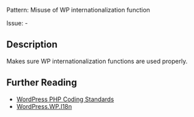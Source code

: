 Pattern: Misuse of WP internationalization function

Issue: -

## Description

Makes sure WP internationalization functions are used properly.

## Further Reading

* [WordPress PHP Coding Standards](https://make.wordpress.org/core/handbook/best-practices/internationalization)
* [WordPress.WP.I18n](https://github.com/WordPress/WordPress-Coding-Standards/tree/develop/WordPress/Sniffs/WP/I18nSniff.php)